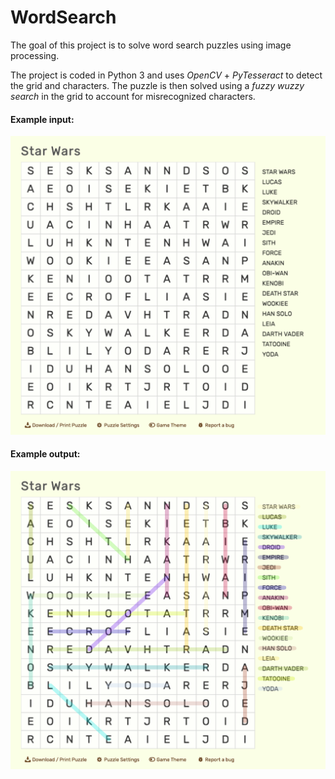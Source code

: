 # WordSearch

The goal of this project is to solve word search puzzles using image processing.



The project is coded in Python 3 and uses *OpenCV* + *PyTesseract* to detect the grid and characters. The puzzle is then solved using a *fuzzy wuzzy search* in the grid to account for misrecognized characters.




#### Example input:

<img src="https://github.com/alex-24/WordSearch/blob/main/resources/images/input/word_search_1.png"/>


#### Example output:

<img src="https://github.com/alex-24/WordSearch/blob/main/resources/images/output/solved/solved_1.png"/>
